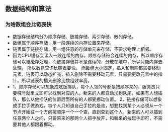  ##  数据结构和算法
### 为啥数组会比链表快
- 数据存储结构分为顺序存储、链接存储、索引存储、散列存储。
- 数组属于顺序存储，用一段连续的内存位置来存储。
- 链表属于链接存储，用一组任意的存储单元来存储，不要求物理上相邻。
- 因为CPU缓存会读入一段连续的内存，顺序存储符合连续的内存，所以顺序存储可以被缓存处理，而链接存储并不是连续的，分散在堆中，所以只能内存去处理。
  所以数组查询比链表要快。
  而数组大小固定，插入和删除都需要移动元素，链表可以动态扩充，插入删除不需要移动元素，只需要更改元素中的指针。所以链表的插入删除比数组效率高。
- 1、顺序存储可以想象成吃饭排队，每个人领的号都是按顺序来的，服务员只要喊号就里立即可以找到对应的人，新来的人都自动加到队尾，如果有人想插队，那么从他插队的位置后面所有的人都要挪动位置。
  2、链接存储可以想象成手拉手做游戏，每个人只知道自己手拉的是谁，想要找到某个人必须从一个节点开始往一个方向按顺序一个一个查，直到查到这个人，新来的人可以插到任意两个人之间，只要原来的那两个人把手放开，和新来的拉起手即可，不需要其他人都跟着挪动。

